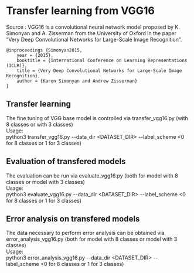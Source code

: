 # Transfer learning from VGG16

Source : VGG16 is a convolutional neural network model proposed by K. Simonyan and A. Zisserman from the University of Oxford in the paper “Very Deep Convolutional Networks for Large-Scale Image Recognition”. 
```
@inproceedings {Simonyan2015,
	year = {2015},
	booktitle = {International Conference on Learning Representations (ICLR)},
	title = {Very Deep Convolutional Networks for Large-Scale Image Recognition},
	author = {Karen Simonyan and Andrew Zisserman}
}
```

## Transfer learning
The fine tuning of VGG base model is controlled via transfer_vgg16.py (with 8 classes or  with 3 classes)\
Usage:\
python3 transfer_vgg16.py --data_dir <DATASET_DIR> --label_scheme <0 for 8 classes or 1 for 3 classes)

## Evaluation of transfered models
The evaluation can be run via evaluate_vgg16.py (both for model with 8 classes or model with 3 classes)\
Usage:\
python3 evaluate_vgg16.py --data_dir <DATASET_DIR> --label_scheme <0 for 8 classes or 1 for 3 classes)

## Error analysis on transfered models
The data necessary to perform error analysis can be obtained via error_analysis_vgg16.py (both for model with 8 classes or model with 3 classes)\
Usage:\
python3 error_analysis_vgg16.py --data_dir <DATASET_DIR> --label_scheme <0 for 8 classes or 1 for 3 classes)
